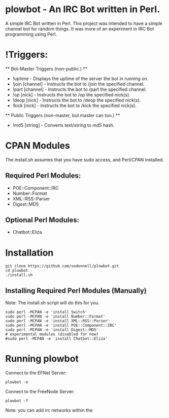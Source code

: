 # plowbot - An IRC Bot written in Perl.

A simple IRC Bot written in Perl. This project was intended to have a simple channel bot for random things. It was more of an experiment in IRC Bot programming using Perl.

# !Triggers:

** Bot-Master Triggers (non-public.) **
* !uptime - Displays the uptime of the server the bot in running on.
* !join [channel] - Instructs the bot to /join the specified channel.
* !part [channel] - Instructs the bot to /part the specified channel.
* !op [nick] - Instructs the bot to /op the specified nick(s).
* !deop [nick] - Instructs the bot to /deop the specified nick(s).
* !kick [nick] - Instructs the bot to /kick the specified nick(s).

** Public Triggers (non-master, but master can too.) **
* !md5 [string] - Converts text/string to md5 hash.


# CPAN Modules
The install.sh assumes that you have sudo access, and Perl/CPAN installed.

## Required Perl Modules:
* POE::Component::IRC
* Number::Format
* XML::RSS::Parser
* Digest::MD5

## Optional Perl Modules:
* Chatbot::Eliza

# Installation
```
git clone https://github.com/sodonnell/plowbot.git
cd plowbot
./install.sh
```

## Installing Required Perl Modules (Manually)
Note: The install.sh script will do this for you.

```
sudo perl -MCPAN -e 'install Switch'
sudo perl -MCPAN -e 'install Number::Format'
sudo perl -MCPAN -e 'install XML::RSS::Parser'
sudo perl -MCPAN -e 'install POE::Component::IRC'
sudo perl -MCPAN -e 'install Digest::MD5'
# experimental modules (disabled for now)
#sudo perl -MCPAN -e 'install Chatbot::Eliza'
```

# Running plowbot

Connect to the EFNet Server:

```
plowbot -e
```

Connect to the FreeNode Server:
```
plowbot -f
```

Note: you can add irc networks within the 
